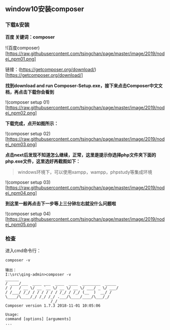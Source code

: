## window10安装composer

### 下载&安装

**百度 关键词：composer**

!(百度composer)[https://raw.githubusercontent.com/tsingchan/page/master/image/2019/nodej_npm01.png]

链接：(https://getcomposer.org/download/)[https://getcomposer.org/download/]

**找到download and run Composer-Setup.exe，接下来点击Composer中文文档，再点击下载你会看到**

!(composer setup 01)[https://raw.githubusercontent.com/tsingchan/page/master/image/2019/nodej_npm02.png]

**下载完成，点开如图所示：**

!(composer setup 02)[https://raw.githubusercontent.com/tsingchan/page/master/image/2019/nodej_npm03.png]

**点击next后发现不知道怎么继续，正常，这里是提示你选择php文件夹下面的php.exe文件，这里选好再截图如下：**

>windows环境下，可以使用xampp，wampp，phpstudy等集成环境

!(composer setup 03)[https://raw.githubusercontent.com/tsingchan/page/master/image/2019/nodej_npm04.png]

**到这里一般再点击下一步等上三分钟左右就没什么问题啦**

!(composer setup 04)[https://raw.githubusercontent.com/tsingchan/page/master/image/2019/nodej_npm05.png]


### 检查

进入cmd命令行：

    composer -v

    输出：
    I:\src\qing-admin>composer -v
    ______
    / ____/___  ____ ___  ____  ____  ________  _____
    / /   / __ \/ __ `__ \/ __ \/ __ \/ ___/ _ \/ ___/
    / /___/ /_/ / / / / / / /_/ / /_/ (__  )  __/ /
    \____/\____/_/ /_/ /_/ .___/\____/____/\___/_/
                        /_/
    Composer version 1.7.3 2018-11-01 10:05:06

    Usage:
    command [options] [arguments]
    ...

